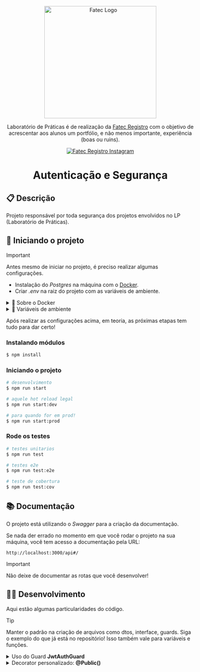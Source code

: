 <p align="center">
  <a href="https://fatecregistro.cps.sp.gov.br/" target="blank"><img src="https://bkpsitecpsnew.blob.core.windows.net/uploadsitecps/sites/40/2024/03/fatec_registro.png" width="300" alt="Fatec Logo" /></a>
</p>

  <p align="center">Laboratório de Práticas é de realização da <a href="https://fatecregistro.cps.sp.gov.br/" target="_blank">Fatec Registro</a> com o objetivo de acrescentar aos alunos um portfólio, e não menos importante, experiência (boas ou ruins).</p>
    <p align="center">
<a href="https://www.instagram.com/fatecregistro/" target="_blank"><img src="https://img.shields.io/badge/Instagram-E4405F?style=for-the-badge&logo=instagram&logoColor=white" alt="Fatec Registro Instagram" /></a>
</p>

<h1 align="center">Autenticação e Segurança</h1>

## 📋 Descrição

Projeto responsável por toda segurança dos projetos envolvidos no LP (Laboratório de Práticas).

## 🔧 Iniciando o projeto

> [!IMPORTANT]
> Antes mesmo de iniciar no projeto, é preciso realizar algumas configurações.

- Instalação do _Postgres_ na máquina com o [Docker](https://www.docker.com/).
- Criar _.env_ na raiz do projeto com as variáveis de ambiente.

<details>

<summary> 🐳 Sobre o Docker</summary>

### 🐋 Instalando e configurando o Docker

Vai lá no site deles e baixa ele direitinho, instala e reinicia o computador.

Após instalar o Docker na máquina tudo certinho, rode o seguinte comando.

```bash
   $ docker run --name meu-postgres -e POSTGRES_USER=admin -e POSTGRES_PASSWORD=admin -e POSTGRES_DB=meubanco -p 5432:5432 -d postgres
```

Esse comando vai inicializar um container do Postgres.

#### 📌 Explicação dos parâmetros se você estiver interessado:

- `-name meu-postgres`: Nome do container.
- `-e POSTGRES_USER=admin`: Define o usuário do banco.
- `-e POSTGRES_PASSWORD=admin`: Define a senha do banco.
- `-e POSTGRES_DB=meubanco`: Nome do banco de dados inicial.
- `-p 5432:5432`: Mapeia a porta do container para a máquina local.
- `-d postgres`: Roda o container em segundo plano usando a imagem oficial do PostgreSQL.
</details>

<details>

<summary> 🥱 Variáveis de ambiente</summary>

### 📂 Arquivo .env

Sem muito segredo, crie na raiz do projeto um arquivo .env (sim, PONTO + env).
Dentro do arquivo, insira as chaves

```js
DB_USER = nomeDoSeuUsuarioNoBanco;
DB_PASSWORD = aSenhaDele;
DB_NAME = nomeDoDatabase;
DB_PORT = portaDoContainer;
SECRET_KEY = aquiPodeSerQualquerCoisa;
```

</details>

Após realizar as configurações acima, em teoria, as próximas etapas tem tudo para dar certo!

### Instalando módulos

```bash
$ npm install
```

### Iniciando o projeto

```bash
# desenvolvimento
$ npm run start

# aquele hot reload legal
$ npm run start:dev

# para quando for em prod!
$ npm run start:prod
```

### Rode os testes

```bash
# testes unitarios
$ npm run test

# testes e2e
$ npm run test:e2e

# teste de cobertura
$ npm run test:cov
```
## 📚 Documentação

O projeto está utilizando o *Swagger* para a criação da documentação.

Se nada der errado no momento em que você rodar o projeto na sua máquina, você tem acesso a documentação pela URL:

 ``http://localhost:3000/api#/``

> [!IMPORTANT]
> Não deixe de documentar as rotas que você desenvolver!

## 👨‍💻 Desenvolvimento

Aqui estão algumas particularidades do código.

> [!TIP]
> Manter o padrão na criação de arquivos como dtos, interface, guards. Siga o exemplo do que já está no repositório! Isso também vale para variáveis e funções.

<details>

<summary>Uso do Guard <strong>JwtAuthGuard</strong></summary>

### Todos os módulos devem configurar o uso global do JwtAuthGuard

A intenção é que todas as rotas do seu módulo necessitem de um token.

Exemplo do _users.module.ts_:
```ts
  @Module({
  imports: [TypeOrmModule.forFeature([User])],
  providers: [
    UsersService,
    {
      provide: APP_GUARD,
      useClass: JwtAuthGuard,
    },
  ],
  exports: [UsersService],
  controllers: [UsersController],
})
```
O que você deve fazer é apenas acrescentar a configuração abaixo no providers do módulo alvo:
```ts
  {
    provide: APP_GUARD,
    useClass: JwtAuthGuard,
  }
```

</details>

<details>

<summary>Decorator personalizado: <strong>@Public()</strong></summary>

### Decorator anti-token

O uso desse decorator faz com que a sua rota não necessite de um token (acho difícil você querer isso)

Exemplo do _app.controller.ts_:
```ts
  @Public()
  @Get()
  getHello(): string {
    return this.appService.getHello();
  }
```
o _@Public()_ faz com que a mesma fique disponivel sem o uso de um token.
</details>
